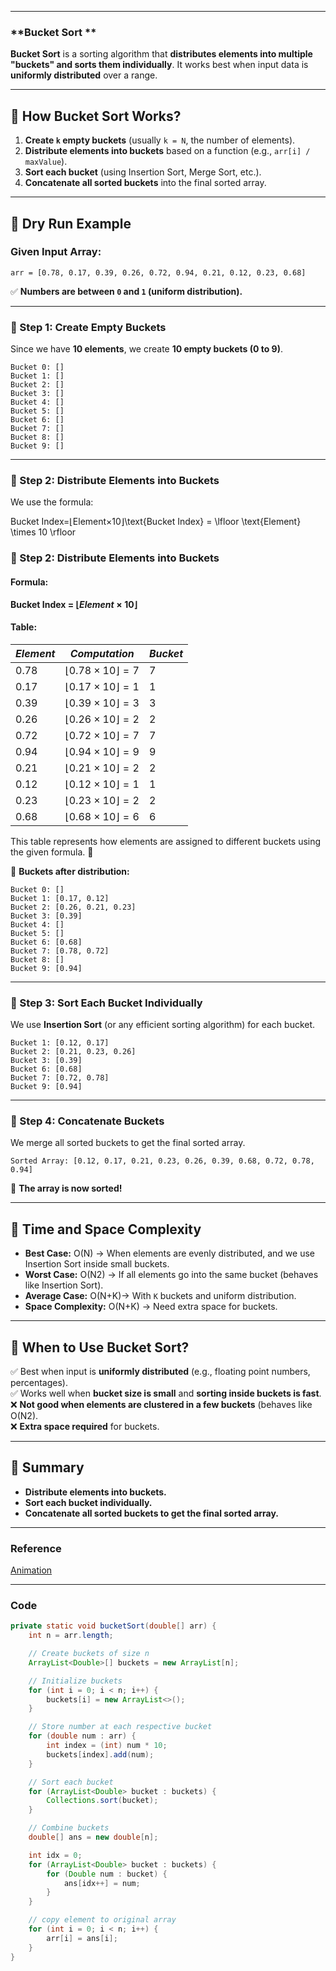 
---

### **Bucket Sort ** 

**Bucket Sort** is a sorting algorithm that **distributes elements into multiple "buckets" and sorts them individually**. It works best when input data is **uniformly distributed** over a range.

---

## **🔹 How Bucket Sort Works?**

1. **Create `k` empty buckets** (usually `k = N`, the number of elements).
2. **Distribute elements into buckets** based on a function (e.g., `arr[i] / maxValue`).
3. **Sort each bucket** (using Insertion Sort, Merge Sort, etc.).
4. **Concatenate all sorted buckets** into the final sorted array.

---

## **🔹 Dry Run Example**

### **Given Input Array:**

```
arr = [0.78, 0.17, 0.39, 0.26, 0.72, 0.94, 0.21, 0.12, 0.23, 0.68]
```

✅ **Numbers are between `0` and `1` (uniform distribution).**

---

### **🔹 Step 1: Create Empty Buckets**

Since we have **10 elements**, we create **10 empty buckets (0 to 9)**.

```
Bucket 0: []
Bucket 1: []
Bucket 2: []
Bucket 3: []
Bucket 4: []
Bucket 5: []
Bucket 6: []
Bucket 7: []
Bucket 8: []
Bucket 9: []
```

---

### **🔹 Step 2: Distribute Elements into Buckets**

We use the formula:

Bucket Index=⌊Element×10⌋\text{Bucket Index} = \lfloor \text{Element} \times 10 \rfloor

### **🔹 Step 2: Distribute Elements into Buckets**

#### **Formula:**

**Bucket Index = $⌊ Element × 10 ⌋$**

#### **Table:**

| $Element$ | $Computation$       | $Bucket$ |
| --------- | ------------------- | -------- |
| $0.78$    | $⌊ 0.78 × 10 ⌋ = 7$ | $7$      |
| $0.17$    | $⌊ 0.17 × 10 ⌋ = 1$ | $1$      |
| $0.39$    | $⌊ 0.39 × 10 ⌋ = 3$ | $3$      |
| $0.26$    | $⌊ 0.26 × 10 ⌋ = 2$ | $2$      |
| $0.72$    | $⌊ 0.72 × 10 ⌋ = 7$ | $7$      |
| $0.94$    | $⌊ 0.94 × 10 ⌋ = 9$ | $9$      |
| $0.21$    | $⌊ 0.21 × 10 ⌋ = 2$ | $2$      |
| $0.12$    | $⌊ 0.12 × 10 ⌋ = 1$ | $1$      |
| $0.23$    | $⌊ 0.23 × 10 ⌋ = 2$ | $2$      |
| $0.68$    | $⌊ 0.68 × 10 ⌋ = 6$ | $6$      |

This table represents how elements are assigned to different buckets using the given formula. 🚀

📌 **Buckets after distribution:**

```
Bucket 0: []
Bucket 1: [0.17, 0.12]
Bucket 2: [0.26, 0.21, 0.23]
Bucket 3: [0.39]
Bucket 4: []
Bucket 5: []
Bucket 6: [0.68]
Bucket 7: [0.78, 0.72]
Bucket 8: []
Bucket 9: [0.94]
```

---

### **🔹 Step 3: Sort Each Bucket Individually**

We use **Insertion Sort** (or any efficient sorting algorithm) for each bucket.

```
Bucket 1: [0.12, 0.17]
Bucket 2: [0.21, 0.23, 0.26]
Bucket 3: [0.39]
Bucket 6: [0.68]
Bucket 7: [0.72, 0.78]
Bucket 9: [0.94]
```

---

### **🔹 Step 4: Concatenate Buckets**

We merge all sorted buckets to get the final sorted array.

```
Sorted Array: [0.12, 0.17, 0.21, 0.23, 0.26, 0.39, 0.68, 0.72, 0.78, 0.94]
```

🎉 **The array is now sorted!**

---

## **🔹 Time and Space Complexity**

- **Best Case:** O(N) → When elements are evenly distributed, and we use Insertion Sort inside small buckets.
- **Worst Case:** O(N2) → If all elements go into the same bucket (behaves like Insertion Sort).
- **Average Case:** O(N+K)→ With `K` buckets and uniform distribution.
- **Space Complexity:** O(N+K) → Need extra space for buckets.

---

## **🔹 When to Use Bucket Sort?**

✅ Best when input is **uniformly distributed** (e.g., floating point numbers, percentages).  
✅ Works well when **bucket size is small** and **sorting inside buckets is fast**.  
❌ **Not good when elements are clustered in a few buckets** (behaves like O(N2).  
❌ **Extra space required** for buckets.

---

## **🔹 Summary**

- **Distribute elements into buckets.**
- **Sort each bucket individually.**
- **Concatenate all sorted buckets to get the final sorted array.**

---
### Reference
[Animation](https://youtube.com/shorts/p50Qh-dZdUY?si=NoPYPGfK7N7aAAC6)

---

### Code 


```java
private static void bucketSort(double[] arr) {
    int n = arr.length;

    // Create buckets of size n
    ArrayList<Double>[] buckets = new ArrayList[n];

    // Initialize buckets
    for (int i = 0; i < n; i++) {
        buckets[i] = new ArrayList<>();
    }

    // Store number at each respective bucket
    for (double num : arr) {
        int index = (int) num * 10;
        buckets[index].add(num);
    }

    // Sort each bucket
    for (ArrayList<Double> bucket : buckets) {
        Collections.sort(bucket);
    }

    // Combine buckets
    double[] ans = new double[n];

    int idx = 0;
    for (ArrayList<Double> bucket : buckets) {
        for (Double num : bucket) {
            ans[idx++] = num;
        }
    }

    // copy element to original array
    for (int i = 0; i < n; i++) {
        arr[i] = ans[i];
    }
}

```
